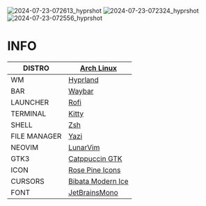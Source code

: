 ![2024-07-23-072613_hyprshot](https://github.com/user-attachments/assets/3d817b2e-b2ff-49b1-bc5b-31942a958c44)
![2024-07-23-072324_hyprshot](https://github.com/user-attachments/assets/65cbc9f6-5a21-4498-ac34-c5f6366dab5d)
![2024-07-23-072556_hyprshot](https://github.com/user-attachments/assets/3119f2f4-3cec-4f5e-b755-473ffa7a5617)


  
# INFO
|DISTRO|[Arch Linux](https://archlinux.org)|
| ------ | ------ |
|WM|[Hyprland](https://hyprland.org/)|
|BAR|[Waybar](https://github.com/Alexays/Waybar)|
|LAUNCHER|[Rofi](https://github.com/lbonn/rofi)|
|TERMINAL|[Kitty](https://sw.kovidgoyal.net/kitty)|
|SHELL|[Zsh](https://www.zsh.org/)|
|FILE MANAGER|[Yazi](https://yazi-rs.github.io/)|
|NEOVIM|[LunarVim](https://www.lunarvim.org/)|
|GTK3|[Catppuccin GTK](https://github.com/catppuccin/gtk)|
|ICON|[Rose Pine Icons](https://github.com/rose-pine/gtk)|
|CURSORS|[Bibata Modern Ice](https://www.gnome-look.org/p/1197198)|
|FONT|[JetBrainsMono](https://github.com/ryanoasis/nerd-fonts/tree/master/patched-fonts/JetBrainsMono)|
 

